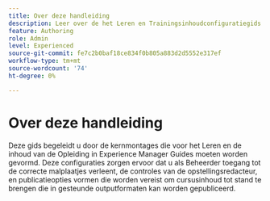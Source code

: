 ```yaml
---
title: Over deze handleiding
description: Leer over de het Leren en Trainingsinhoudconfiguratiegids voor Beheerders.
feature: Authoring
role: Admin
level: Experienced
source-git-commit: fe7c2b0baf18ce834f0b805a883d2d5552e317ef
workflow-type: tm+mt
source-wordcount: '74'
ht-degree: 0%

---
```


# Over deze handleiding

Deze gids begeleidt u door de kernmontages die voor het Leren en de inhoud van de Opleiding in Experience Manager Guides moeten worden gevormd. Deze configuraties zorgen ervoor dat u als Beheerder toegang tot de correcte malplaatjes verleent, de controles van de opstellingsredacteur, en publicatieopties vormen die worden vereist om cursusinhoud tot stand te brengen die in gesteunde outputformaten kan worden gepubliceerd.




